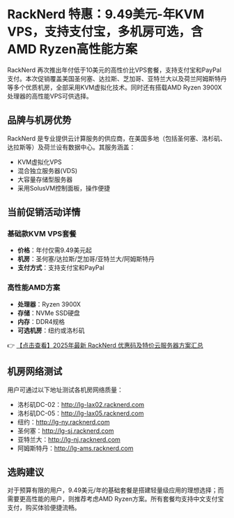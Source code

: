 # RackNerd 特惠：9.49美元-年KVM VPS，支持支付宝，多机房可选，含AMD Ryzen高性能方案

RackNerd 再次推出年付低于10美元的高性价比VPS套餐，支持支付宝和PayPal支付。本次促销覆盖美国圣何塞、达拉斯、芝加哥、亚特兰大以及荷兰阿姆斯特丹等多个优质机房，全部采用KVM虚拟化技术。同时还有搭载AMD Ryzen 3900X处理器的高性能VPS可供选择。

## 品牌与机房优势

RackNerd 是专业提供云计算服务的供应商，在美国多地（包括圣何塞、洛杉矶、达拉斯等）及荷兰设有数据中心。其服务涵盖：
- KVM虚拟化VPS
- 混合独立服务器(VDS)
- 大容量存储型服务器
- 采用SolusVM控制面板，操作便捷

## 当前促销活动详情

### 基础款KVM VPS套餐
- **价格**：年付仅需9.49美元起
- **机房**：圣何塞/达拉斯/芝加哥/亚特兰大/阿姆斯特丹
- **支付方式**：支持支付宝和PayPal

### 高性能AMD方案
- **处理器**：Ryzen 3900X
- **存储**：NVMe SSD硬盘
- **内存**：DDR4规格
- **可选机房**：纽约或洛杉矶

👉 [【点击查看】2025年最新 RackNerd 优惠码及特价云服务器方案汇总](https://bit.ly/Rack_Nerd)

## 机房网络测试
用户可通过以下地址测试各机房网络质量：
- 洛杉矶DC-02：http://lg-lax02.racknerd.com  
- 洛杉矶DC-05：http://lg-lax05.racknerd.com  
- 纽约：http://lg-ny.racknerd.com  
- 圣何塞：http://lg-sj.racknerd.com  
- 亚特兰大：http://lg-nj.racknerd.com  
- 阿姆斯特丹：http://lg-ams.racknerd.com  

## 选购建议
对于预算有限的用户，9.49美元/年的基础套餐是搭建轻量级应用的理想选择；而需要更高性能的用户，则推荐考虑AMD Ryzen方案。所有套餐均支持中文支付宝支付，购买体验便捷流畅。